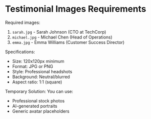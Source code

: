 # Testimonial Images Requirements

Required images:
1. `sarah.jpg` - Sarah Johnson (CTO at TechCorp)
2. `michael.jpg` - Michael Chen (Head of Operations)
3. `emma.jpg` - Emma Williams (Customer Success Director)

Specifications:
- Size: 120x120px minimum
- Format: JPG or PNG
- Style: Professional headshots
- Background: Neutral/blurred
- Aspect ratio: 1:1 (square)

Temporary Solution:
You can use:
- Professional stock photos
- AI-generated portraits
- Generic avatar placeholders 